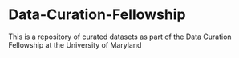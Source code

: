 # Data-Curation-Fellowship
This is a repository of curated datasets as part of the Data Curation Fellowship at the University of Maryland

